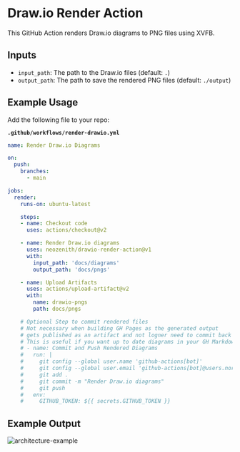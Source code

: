 # Draw.io Render Action

This GitHub Action renders Draw.io diagrams to PNG files using XVFB.

## Inputs

- `input_path`: The path to the Draw.io files (default: `.`)
- `output_path`: The path to save the rendered PNG files (default: `./output`)

## Example Usage

Add the following file to your repo:

**`.github/workflows/render-drawio.yml`**

```yaml
name: Render Draw.io Diagrams

on:
  push:
    branches:
      - main

jobs:
  render:
    runs-on: ubuntu-latest

    steps:
    - name: Checkout code
      uses: actions/checkout@v2

    - name: Render Draw.io diagrams
      uses: neozenith/drawio-render-action@v1
      with:
        input_path: 'docs/diagrams'
        output_path: 'docs/pngs'

    - name: Upload Artifacts
      uses: actions/upload-artifact@v2
      with:
        name: drawio-pngs
        path: docs/pngs

    # Optional Step to commit rendered files
    # Not necessary when building GH Pages as the generated output
    # gets published as an artifact and not logner need to commit back
    # This is useful if you want up to date diagrams in your GH Markdown files.
    # - name: Commit and Push Rendered Diagrams
    #   run: |
    #     git config --global user.name 'github-actions[bot]'
    #     git config --global user.email 'github-actions[bot]@users.noreply.github.com'
    #     git add .
    #     git commit -m "Render Draw.io diagrams"
    #     git push
    #   env:
    #     GITHUB_TOKEN: ${{ secrets.GITHUB_TOKEN }}
```

## Example Output

![architecture-example](docs/png/architecture-example.png)

